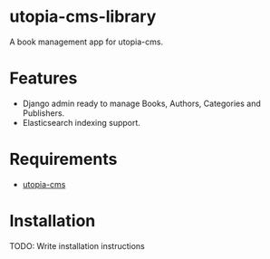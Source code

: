 # utopia-cms-library
A book management app for utopia-cms.

# Features

 * Django admin ready to manage Books, Authors, Categories and Publishers.
 * Elasticsearch indexing support.

# Requirements

 * [utopia-cms](https://github.com/ladiaria/utopia-cms)

# Installation

TODO: Write installation instructions
